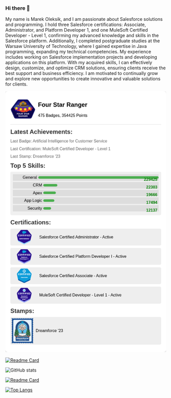 ### Hi there 👋
My name is Marek Oleksik, and I am passionate about Salesforce solutions and programming. I hold three Salesforce certifications: Associate, Administrator, and Platform Developer 1, and one MuleSoft Certified Developer - Level 1, confirming my advanced knowledge and skills in the Salesforce platform. Additionally, I completed postgraduate studies at the Warsaw University of Technology, where I gained expertise in Java programming, expanding my technical competencies. My experience includes working on Salesforce implementation projects and developing applications on this platform. With my acquired skills, I can effectively design, customize, and optimize CRM solutions, ensuring clients receive the best support and business efficiency. I am motivated to continually grow and explore new opportunities to create innovative and valuable solutions for clients.

<!--TH_Stats:start-->
![Trailhead-Stats](images/TScard.png)
<!--TH_Stats:end-->

[![Readme Card](https://github-readme-stats.vercel.app/api/pin/?username=MarekOleksik&repo=Camp-Apex-Green-Guardian)](https://github.com/MarekOleksik/Camp-Apex-Green-Guardian)

![GitHub stats](https://github-readme-stats.vercel.app/api?username=MarekOleksik&show_icons=true&theme=radical&count-private=true)

[![Readme Card](https://github-readme-stats.vercel.app/api/pin/?username=MarekOleksik&repo=Warcaby)](https://github.com/MarekOleksik/Warcaby)

[![Top Langs](https://github-readme-stats.vercel.app/api/top-langs/?username=MarekOleksik&layout=pie&count-private=true)](https://github.com/MarekOleksik/github-readme-stats)

<!--
**MarekOleksik/MarekOleksik** is a ✨ _special_ ✨ repository because its `README.md` (this file) appears on your GitHub profile.

Here are some ideas to get you started:

- 🔭 I’m currently working on ...
- 🌱 I’m currently learning ...
- 👯 I’m looking to collaborate on ...
- 🤔 I’m looking for help with ...
- 💬 Ask me about ...
- 📫 How to reach me: ...
- 😄 Pronouns: ...
- ⚡ Fun fact: ...
-->
